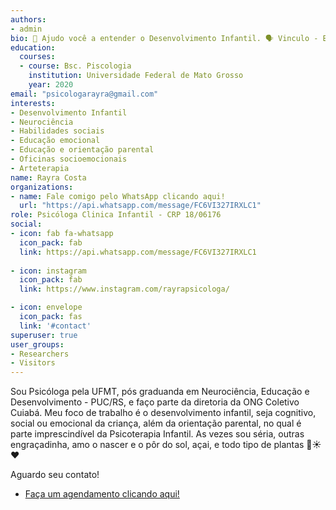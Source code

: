```yaml
---
authors:
- admin
bio: 🌱 Ajudo você a entender o Desenvolvimento Infantil. 🗣️ Vinculo - Emoções - Saúde Mental. Atendimento Infantil e Orientação de pais.
education:
  courses:
  - course: Bsc. Piscologia
    institution: Universidade Federal de Mato Grosso
    year: 2020
email: "psicologarayra@gmail.com"
interests:
- Desenvolvimento Infantil 
- Neurociência 
- Habilidades sociais 
- Educação emocional 
- Educação e orientação parental 
- Oficinas socioemocionais 
- Arteterapia 
name: Rayra Costa
organizations:
- name: Fale comigo pelo WhatsApp clicando aqui!
  url: "https://api.whatsapp.com/message/FC6VI327IRXLC1"
role: Psicóloga Clinica Infantil - CRP 18/06176
social:
- icon: fab fa-whatsapp
  icon_pack: fab
  link: https://api.whatsapp.com/message/FC6VI327IRXLC1
  
- icon: instagram
  icon_pack: fab
  link: https://www.instagram.com/rayrapsicologa/

- icon: envelope
  icon_pack: fas
  link: '#contact'
superuser: true
user_groups:
- Researchers
- Visitors
---
```


Sou Psicóloga pela UFMT, pós graduanda em Neurociência, Educação e Desenvolvimento - PUC/RS, e faço parte da diretoria da ONG Coletivo Cuiabá. Meu foco de trabalho é o desenvolvimento infantil, seja cognitivo, social ou emocional da criança, além da orientação parental, no qual é parte imprescindível da Psicoterapia Infantil. As vezes sou séria, outras engraçadinha, amo o nascer e o pôr do sol, açai, e todo tipo de plantas 🌱☀️❤️

Aguardo seu contato!


- [Faça um agendamento clicando aqui!](https://calendly.com/psicologarayra/atendimento-presencial)
